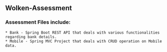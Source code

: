 ## Wolken-Assessment

### Assessment Files include:
	* Bank - Spring Boot REST API that deals with various functionalities regarding bank details.
	* Mobile - Spring MVC Project that deals with CRUD operation on Mobile data.